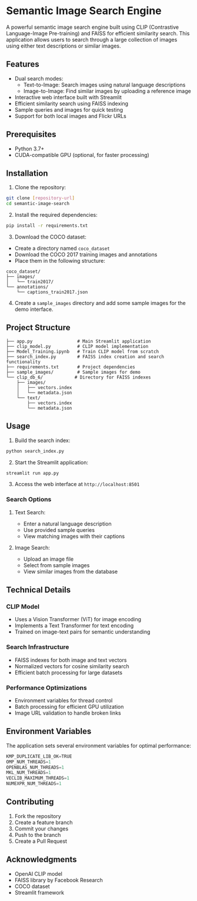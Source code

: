 # Semantic Image Search Engine

A powerful semantic image search engine built using CLIP (Contrastive Language-Image Pre-training) and FAISS for efficient similarity search. This application allows users to search through a large collection of images using either text descriptions or similar images.

## Features

- Dual search modes:
  - Text-to-Image: Search images using natural language descriptions
  - Image-to-Image: Find similar images by uploading a reference image
- Interactive web interface built with Streamlit
- Efficient similarity search using FAISS indexing
- Sample queries and images for quick testing
- Support for both local images and Flickr URLs

## Prerequisites

- Python 3.7+
- CUDA-compatible GPU (optional, for faster processing)

## Installation

1. Clone the repository:
```bash
git clone [repository-url]
cd semantic-image-search
```

2. Install the required dependencies:
```bash
pip install -r requirements.txt
```

3. Download the COCO dataset:
- Create a directory named `coco_dataset`
- Download the COCO 2017 training images and annotations
- Place them in the following structure:
```
coco_dataset/
├── images/
│   └── train2017/
└── annotations/
    └── captions_train2017.json
```

4. Create a `sample_images` directory and add some sample images for the demo interface.

## Project Structure

```
├── app.py                 # Main Streamlit application
├── clip_model.py          # CLIP model implementation
├── Model_Training.ipynb   # Train CLIP model from scratch
├── search_index.py        # FAISS index creation and search functionality
├── requirements.txt       # Project dependencies
├── sample_images/         # Sample images for demo
└── clip_db_6/            # Directory for FAISS indexes
    ├── images/
    │   ├── vectors.index
    │   └── metadata.json
    └── text/
        ├── vectors.index
        └── metadata.json
```

## Usage

1. Build the search index:
```bash
python search_index.py
```

2. Start the Streamlit application:
```bash
streamlit run app.py
```

3. Access the web interface at `http://localhost:8501`

### Search Options

1. Text Search:
   - Enter a natural language description
   - Use provided sample queries
   - View matching images with their captions

2. Image Search:
   - Upload an image file
   - Select from sample images
   - View similar images from the database

## Technical Details

### CLIP Model
- Uses a Vision Transformer (ViT) for image encoding
- Implements a Text Transformer for text encoding
- Trained on image-text pairs for semantic understanding

### Search Infrastructure
- FAISS indexes for both image and text vectors
- Normalized vectors for cosine similarity search
- Efficient batch processing for large datasets

### Performance Optimizations
- Environment variables for thread control
- Batch processing for efficient GPU utilization
- Image URL validation to handle broken links

## Environment Variables

The application sets several environment variables for optimal performance:
```python
KMP_DUPLICATE_LIB_OK=TRUE
OMP_NUM_THREADS=1
OPENBLAS_NUM_THREADS=1
MKL_NUM_THREADS=1
VECLIB_MAXIMUM_THREADS=1
NUMEXPR_NUM_THREADS=1
```

## Contributing

1. Fork the repository
2. Create a feature branch
3. Commit your changes
4. Push to the branch
5. Create a Pull Request


## Acknowledgments

- OpenAI CLIP model
- FAISS library by Facebook Research
- COCO dataset
- Streamlit framework